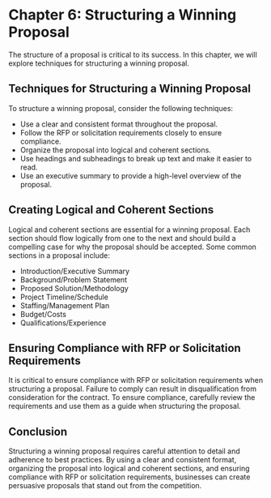 Chapter 6: Structuring a Winning Proposal
=========================================

The structure of a proposal is critical to its success. In this chapter, we will explore techniques for structuring a winning proposal.

Techniques for Structuring a Winning Proposal
---------------------------------------------

To structure a winning proposal, consider the following techniques:

* Use a clear and consistent format throughout the proposal.
* Follow the RFP or solicitation requirements closely to ensure compliance.
* Organize the proposal into logical and coherent sections.
* Use headings and subheadings to break up text and make it easier to read.
* Use an executive summary to provide a high-level overview of the proposal.

Creating Logical and Coherent Sections
--------------------------------------

Logical and coherent sections are essential for a winning proposal. Each section should flow logically from one to the next and should build a compelling case for why the proposal should be accepted. Some common sections in a proposal include:

* Introduction/Executive Summary
* Background/Problem Statement
* Proposed Solution/Methodology
* Project Timeline/Schedule
* Staffing/Management Plan
* Budget/Costs
* Qualifications/Experience

Ensuring Compliance with RFP or Solicitation Requirements
---------------------------------------------------------

It is critical to ensure compliance with RFP or solicitation requirements when structuring a proposal. Failure to comply can result in disqualification from consideration for the contract. To ensure compliance, carefully review the requirements and use them as a guide when structuring the proposal.

Conclusion
----------

Structuring a winning proposal requires careful attention to detail and adherence to best practices. By using a clear and consistent format, organizing the proposal into logical and coherent sections, and ensuring compliance with RFP or solicitation requirements, businesses can create persuasive proposals that stand out from the competition.
